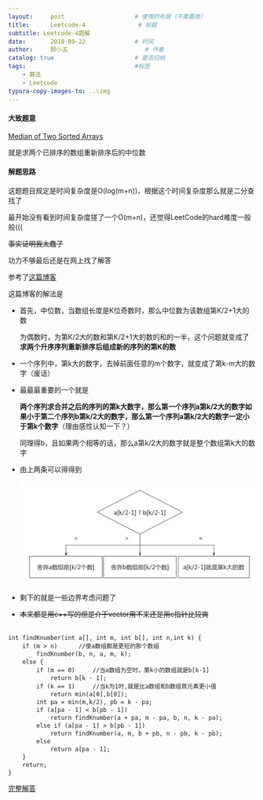 ```yaml
---
layout:     post                    # 使用的布局（不需要改）
title:      Leetcode-4               # 标题 
subtitle: Leetcode-4题解
date:       2018-09-22              # 时间
author:     顾小五                      # 作者
catalog: true                       # 是否归档
tags:                               #标签
    - 算法
    - Leetcode
typora-copy-images-to: ..\img
---
```


#### 大致题意

[Median of Two Sorted Arrays](https://leetcode.com/problems/median-of-two-sorted-arrays/description/)

就是求两个已排序的数组重新排序后的中位数

#### 解题思路

这题题目规定是时间复杂度是O(log(m+n))，根据这个时间复杂度那么就是二分查找了

最开始没有看到时间复杂度搓了一个O(m+n)，还觉得LeetCode的hard难度一般般(((

~~事实证明我太蠢了~~

功力不够最后还是在网上找了解答

参考了[这篇博客](https://blog.csdn.net/yutianzuijin/article/details/11499917/)

这篇博客的解法是

- 首先，中位数，当数组长度是K位奇数时，那么中位数为该数组第K/2+1大的数

  为偶数时，为第K/2大的数和第K/2+1大的数的和的一半，这个问题就变成了**求两个升序序列重新排序后组成新的序列的第K的数**

- 一个序列中，第k大的数字，去掉前面任意的m个数字，就变成了第k-m大的数字（废话）

- 最最最重要的一个就是

  **两个序列求合并之后的序列的第k大数字，那么第一个序列a第k/2大的数字如果小于第二个序列b第k/2大的数字，那么第一个序列a第k/2大的数字一定小于第k个数字**（理由感性认知一下？）

  同理得b，且如果两个相等的话，那么a第k/2大的数字就是整个数组第k大的数字

- 由上两条可以得得到

  ![201809221752](\img\201809221752.png)

- 剩下的就是一些边界考虑问题了

- ~~本来都是用c++写的但是介于vector用不来还是用c指针比较爽~~

<pre><code class ="language-c">
int findKnumber(int a[], int m, int b[], int n,int k) {
	if (m > n)		//使a数组都是更短的那个数组
		findKnumber(b, n, a, m, k);
	else {
		if (m == 0)		//当a数组为空时，第k小的数组就是b[k-1]
			return b[k - 1];
		if (k == 1)		//当k为1时,就是比a数组和b数组首元素更小值
			return min(a[0],b[0]);
		int pa = min(m,k/2), pb = k - pa;
		if (a[pa - 1] < b[pb - 1])
			return findKnumber(a + pa, m - pa, b, n, k - pa);
		else if (a[pa - 1] > b[pb - 1])
			return findKnumber(a, m, b + pb, n - pb, k - pb);
		else
			return a[pa - 1];
	}
    return;
}	
</code></pre>



[完整解答](https://github.com/liuyueweiyu/Leetcode/blob/master/1-50/04.c)